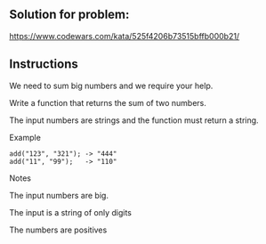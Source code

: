 ## Solution for problem:

https://www.codewars.com/kata/525f4206b73515bffb000b21/

## Instructions

We need to sum big numbers and we require your help.

Write a function that returns the sum of two numbers.

The input numbers are strings and the function must return a string.

Example
```
add("123", "321"); -> "444"
add("11", "99");   -> "110"
```
Notes

The input numbers are big.

The input is a string of only digits

The numbers are positives